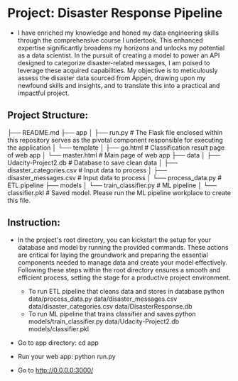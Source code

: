 # Project: Disaster Response Pipeline

- I have enriched my knowledge and honed my data engineering skills through the comprehensive course I undertook. This enhanced expertise significantly broadens my horizons and unlocks my potential as a data scientist. In the pursuit of creating a model to power an API designed to categorize disaster-related messages, I am poised to leverage these acquired capabilities. My objective is to meticulously assess the disaster data sourced from Appen, drawing upon my newfound skills and insights, and to translate this into a practical and impactful project.

## Project Structure:


├── README.md
├── app
│   ├── run.py # The Flask file enclosed within this repository serves as the pivotal component responsible for executing the application
│   └── template
│       ├── go.html # Classification result page of web app
│       └── master.html # Main page of web app
├── data
│   ├── Udacity-Project2.db # Database to save clean data
│   ├── disaster_categories.csv # Input data to process
│   ├── disaster_messages.csv # Input data to process
│   └── process_data.py # ETL pipeline
├── models
│   └── train_classifier.py # ML pipeline
│    └── classifier.pkl # Saved model. Please run the ML pipeline workplace to create this file.

## Instruction:

- In the project's root directory, you can kickstart the setup for your database and model by running the provided commands. These actions are critical for laying the groundwork and preparing the essential components needed to manage data and create your model effectively. Following these steps within the root directory ensures a smooth and efficient process, setting the stage for a productive project environment.

	+ To run ETL pipeline that cleans data and stores in database python data/process_data.py data/disaster_messages.csv data/disaster_categories.csv data/DisasterResponse.db
	+ To run ML pipeline that trains classifier and saves python models/train_classifier.py data/Udacity-Project2.db models/classifier.pkl
- Go to app directory: cd app

- Run your web app: python run.py

- Go to http://0.0.0.0:3000/
